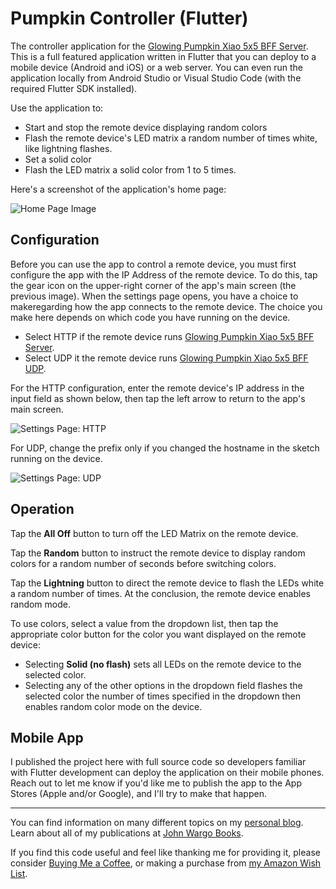 # Pumpkin Controller (Flutter)

The controller application for the [Glowing Pumpkin Xiao 5x5 BFF Server](https://github.com/johnwargo/glowing-pumpkin-xiao-bff-server). This is a full featured application written in Flutter that you can deploy to a mobile device (Android and iOS) or a web server. You can even run the application locally from Android Studio or Visual Studio Code (with the required Flutter SDK installed).

Use the application to:

* Start and stop the remote device displaying random colors
* Flash the remote device's LED matrix a random number of times white, like lightning flashes.
* Set a solid color
* Flash the LED matrix a solid color from 1 to 5 times.

Here's a screenshot of the application's home page:

![Home Page Image](images/home.png)

## Configuration

Before you can use the app to control a remote device, you must first configure the app with the IP Address of the remote device. To do this, tap the gear icon on the upper-right corner of the app's main screen (the previous image). When the settings page opens, you have a choice to makeregarding how the app connects to the remote device. The choice you make here depends on which code you have running on the device. 

* Select HTTP if the remote device runs [Glowing Pumpkin Xiao 5x5 BFF Server](https://github.com/johnwargo/glowing-pumpkin-xiao-bff-server).
* Select UDP it the remote device runs  [Glowing Pumpkin Xiao 5x5 BFF UDP](https://github.com/johnwargo/glowing-pumpkin-xiao-bff-udp).

For the HTTP configuration, enter the remote device's IP address in the input field as shown below, then tap the left arrow to return to the app's main screen. 

![Settings Page: HTTP](images/settings-http.png)

For UDP, change the prefix only if you changed the hostname in the sketch running on the device.

![Settings Page: UDP](images/settings-http.png)

## Operation

Tap the **All Off** button to turn off the LED Matrix on the remote device.

Tap the **Random** button to instruct the remote device to display random colors for a random number of seconds before switching colors.

Tap the **Lightning** button to direct the remote device to flash the LEDs white a random number of times. At the conclusion, the remote device enables random mode.

To use colors, select a value from the dropdown list, then tap the appropriate color button for the color you want displayed on the remote device:

* Selecting **Solid (no flash)** sets all LEDs on the remote device to the selected color.
* Selecting any of the other options in the dropdown field flashes the selected color the number of times specified in the dropdown then enables random color mode on the device.

## Mobile App

I published the project here with full source code so developers familiar with Flutter development can deploy the application on their mobile phones. Reach out to let me know if you'd like me to publish the app to the App Stores (Apple and/or Google), and I'll try to make that happen.

***

You can find information on many different topics on my [personal blog](http://www.johnwargo.com). Learn about all of my publications at [John Wargo Books](http://www.johnwargobooks.com).

If you find this code useful and feel like thanking me for providing it, please consider <a href="https://www.buymeacoffee.com/johnwargo" target="_blank">Buying Me a Coffee</a>, or making a purchase from [my Amazon Wish List](https://amzn.com/w/1WI6AAUKPT5P9).